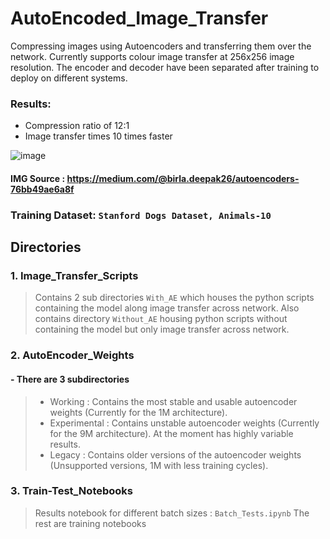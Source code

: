 # AutoEncoded_Image_Transfer
Compressing images using Autoencoders and transferring them over the network. Currently supports colour image transfer at 256x256 image resolution. The encoder and decoder have been separated after training to deploy on different systems.

### Results: 
- Compression ratio of 12:1
- Image transfer times 10 times faster

![image](https://github.com/05kashyap/AutoEncoded_Image_Transfer/assets/120780494/20b596dd-2682-44e3-b09a-0ba1b7eb16d3)
#### IMG Source : https://medium.com/@birla.deepak26/autoencoders-76bb49ae6a8f

### Training Dataset: ```Stanford Dogs Dataset, Animals-10```

## Directories

### 1. Image_Transfer_Scripts
> Contains 2 sub directories ```With_AE``` which houses the python scripts containing the model along image transfer across network. Also contains directory ```Without_AE``` housing python scripts without containing the model but only image transfer across network.

### 2. AutoEncoder_Weights
#### - There are 3 subdirectories
> - Working : Contains the most stable and usable autoencoder  weights (Currently for the 1M architecture).
> - Experimental : Contains unstable autoencoder weights (Currently for the 9M architecture). At the moment has highly variable results.
> - Legacy : Contains older versions of the autoencoder weights (Unsupported versions, 1M with less training cycles).

### 3. Train-Test_Notebooks
> Results notebook for different batch sizes : ```Batch_Tests.ipynb```
> The rest are training notebooks
